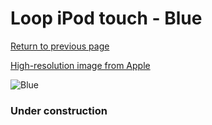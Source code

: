 # Loop iPod touch - Blue

[Return to previous page](/ipod_touch)

[High-resolution image from Apple](https://store.storeimages.cdn-apple.com/8756/as-images.apple.com/is/MD974?wid=4500&hei=4500&fmt=png)

<div style="width: 384px"><img src="/everyphone/MD974.png" alt="Blue"></div>

### Under construction

